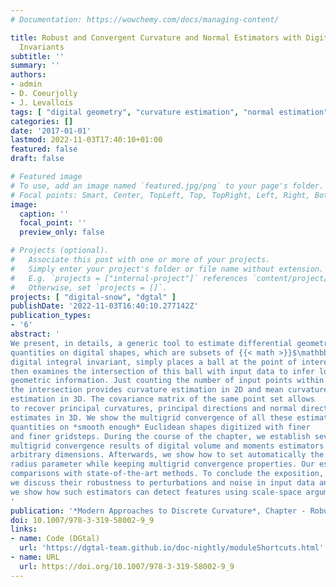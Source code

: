 ```yaml
---
# Documentation: https://wowchemy.com/docs/managing-content/

title: Robust and Convergent Curvature and Normal Estimators with Digital Integral
  Invariants
subtitle: ''
summary: ''
authors:
- admin
- D. Coeurjolly
- J. Levallois
tags: [ "digital geometry", "curvature estimation", "normal estimation", "multigrid convergence", "integral invariants", "digital moments", "discrete geometric estimator" ]
categories: []
date: '2017-01-01'
lastmod: 2022-11-03T17:40:10+01:00
featured: false
draft: false

# Featured image
# To use, add an image named `featured.jpg/png` to your page's folder.
# Focal points: Smart, Center, TopLeft, Top, TopRight, Left, Right, BottomLeft, Bottom, BottomRight.
image:
  caption: ''
  focal_point: ''
  preview_only: false

# Projects (optional).
#   Associate this post with one or more of your projects.
#   Simply enter your project's folder or file name without extension.
#   E.g. `projects = ["internal-project"]` references `content/project/deep-learning/index.md`.
#   Otherwise, set `projects = []`.
projects: [ "digital-snow", "dgtal" ]
publishDate: '2022-11-03T16:40:10.277142Z'
publication_types:
- '6'
abstract: '
We present, in details, a generic tool to estimate differential geometric
quantities on digital shapes, which are subsets of {{< math >}}$\mathbb{Z}^d${{< /math >}}. This tool, called
digital integral invariant, simply places a ball at the point of interest, and
then examines the intersection of this ball with input data to infer local
geometric information. Just counting the number of input points within
the intersection provides curvature estimation in 2D and mean curvature
estimation in 3D. The covariance matrix of the same point set allows
to recover principal curvatures, principal directions and normal direction
estimates in 3D. We show the multigrid convergence of all these estimators, which means that their estimations tend toward the exact geometric
quantities on *smooth enough* Euclidean shapes digitized with finer
and finer gridsteps. During the course of the chapter, we establish several
multigrid convergence results of digital volume and moments estimators in
arbitrary dimensions. Afterwards, we show how to set automatically the
radius parameter while keeping multigrid convergence properties. Our estimators are then demonstrated to be accurate in practice, with extensive
comparisons with state-of-the-art methods. To conclude the exposition,
we discuss their robustness to perturbations and noise in input data and
we show how such estimators can detect features using scale-space arguments.
'
publication: '*Modern Approaches to Discrete Curvature*, Chapter - Robust and Convergent Curvature and Normal Estimators with Digital Integral Invariants, pp 293-348, volume 2184 of Lecture Notes in Mathematics, 2017'
doi: 10.1007/978-3-319-58002-9_9
links:
- name: Code (DGtal)
  url: 'https://dgtal-team.github.io/doc-nightly/moduleShortcuts.html'
- name: URL
  url: https://doi.org/10.1007/978-3-319-58002-9_9
---
```

